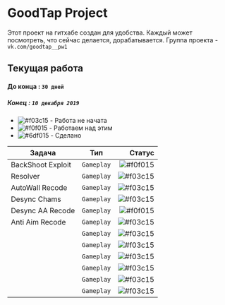 # GoodTap Project
Этот проект на гитхабе создан для удобства. Каждый может посмотреть, что сейчас делается, дорабатывается.
Группа проекта - `vk.com/goodtap__pw1`  
  
## Текущая работа 
#### До конца : `30 дней`  
##### Конец : `10 декабря 2019`  
  
  
- ![#f03c15](https://placehold.it/15/f03c15/000000?text=+) - Работа не начата
- ![#f0f015](https://placehold.it/15/f0f015/000000?text=+) - Работаем над этим
- ![#6df015](https://placehold.it/15/6df015/000000?text=+) - Сделано  

  
    
|    Задача     |         Тип        | Статус |
| ------------- |:------------------:| -----:|
| BackShoot Exploit | `Gameplay`           | ![#f0f015](https://placehold.it/15/f03c15/000000?text=+) |
| Resolver      | `Gameplay`         | ![#f03c15](https://placehold.it/15/f0f015/000000?text=+) |
| AutoWall Recode | `Gameplay`           | ![#f03c15](https://placehold.it/15/6df015/000000?text=+) |
| Desync Chams | `Gameplay`           | ![#f03c15](https://placehold.it/15/f03c15/000000?text=+) |
| Desync AA Recode | `Gameplay`           | ![#f0f015](https://placehold.it/15/f0f015/000000?text=+) |
| Anti Aim Recode | `Gameplay`           | ![#f03c15](https://placehold.it/15/f0f015/000000?text=+) |
|  | `Gameplay`           | ![#f03c15](https://placehold.it/15/f03c15/000000?text=+) |
|  | `Gameplay`           | ![#f03c15](https://placehold.it/15/f03c15/000000?text=+) |
|  | `Gameplay`           | ![#f03c15](https://placehold.it/15/f03c15/000000?text=+) |
|  | `Gameplay`           | ![#f03c15](https://placehold.it/15/f03c15/000000?text=+) |
|  | `Gameplay`           | ![#f03c15](https://placehold.it/15/f03c15/000000?text=+) |
|  | `Gameplay`           | ![#f03c15](https://placehold.it/15/f03c15/000000?text=+) |

